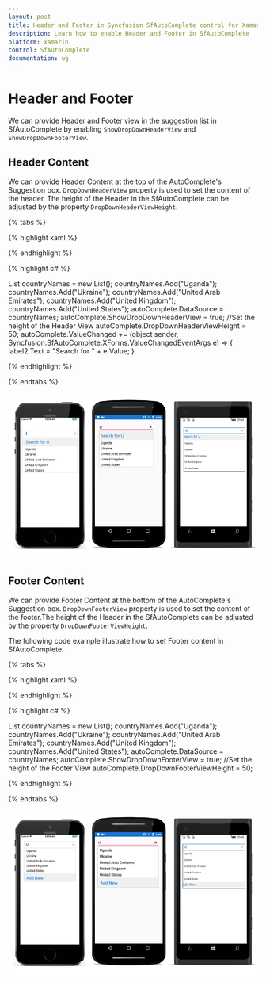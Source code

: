 ```yaml
---
layout: post
title: Header and Footer in Syncfusion SfAutoComplete control for Xamarin.Forms
description: Learn how to enable Header and Footer in SfAutoComplete
platform: xamarin
control: SfAutoComplete
documentation: ug
---
```

# Header and Footer

We can provide Header and Footer view in the suggestion list in SfAutoComplete by enabling `ShowDropDownHeaderView` and `ShowDropDownFooterView`. 

## Header Content

We can provide Header Content at the top of the AutoComplete's Suggestion box. `DropDownHeaderView` property is used to set the content of the header. The height of the Header in the SfAutoComplete can be adjusted by the property `DropDownHeaderViewHeight`.

{% tabs %}

{% highlight xaml %}

<StackLayout VerticalOptions="Start" HorizontalOptions="Start" Padding="30">
<auto:SfAutoComplete HeightRequest="40" x:Name="autoComplete"> 
<auto:SfAutoComplete.DropDownHeaderView>
<StackLayout BackgroundColor="#f0f0f0" >
<Label  x:Name="label2" FontSize="20" VerticalTextAlignment="Center" HorizontalOptions="Center" VerticalOptions="Center" TextColor="#006bcd"   />
</StackLayout>
</auto:SfAutoComplete.DropDownHeaderView>
</auto:SfAutoComplete>
</StackLayout>                  


{% endhighlight %}

{% highlight c# %}

List<String> countryNames = new List<String>();
countryNames.Add("Uganda");
countryNames.Add("Ukraine");
countryNames.Add("United Arab Emirates");
countryNames.Add("United Kingdom");
countryNames.Add("United States");
autoComplete.DataSource = countryNames;
autoComplete.ShowDropDownHeaderView = true;
//Set the height of the Header View
autoComplete.DropDownHeaderViewHeight = 50;
autoComplete.ValueChanged += (object sender, Syncfusion.SfAutoComplete.XForms.ValueChangedEventArgs e) =>
{
label2.Text = "Search for " + e.Value;
}

{% endhighlight %}

{% endtabs %}

![](images/Header-and-Footer/Header.png)

## Footer Content

We can provide Footer Content at the bottom of the AutoComplete's Suggestion box. `DropDownFooterView` property is used to set the content of the footer.The height of the Header in the SfAutoComplete can be adjusted by the property `DropDownFooterViewHeight`.

The following code example illustrate how to set Footer content in SfAutoComplete.

{% tabs %}

{% highlight xaml %}

<StackLayout VerticalOptions="Start" HorizontalOptions="Start" Padding="30">
<auto:SfAutoComplete HeightRequest="40" x:Name="autoComplete"> 
<auto:SfAutoComplete.DropDownFooterView>
<StackLayout BackgroundColor="#f0f0f0" >
<Label Text="Add New" BackgroundColor="#f0f0f0" TextColor="#006bcd" VerticalTextAlignment="Center" VerticalOptions="Center" HorizontalTextAlignment="Center"
FontSize="20"/>
</StackLayout>
</auto:SfAutoComplete.DropDownFooterView>
</auto:SfAutoComplete>
</StackLayout>                  


{% endhighlight %}

{% highlight c# %}

List<String> countryNames = new List<String>();
countryNames.Add("Uganda");
countryNames.Add("Ukraine");
countryNames.Add("United Arab Emirates");
countryNames.Add("United Kingdom");
countryNames.Add("United States");
autoComplete.DataSource = countryNames;
autoComplete.ShowDropDownFooterView = true;
//Set the height of the Footer View
autoComplete.DropDownFooterViewHeight = 50;

{% endhighlight %}

{% endtabs %}

![](images/Header-and-Footer/Footer.png)

